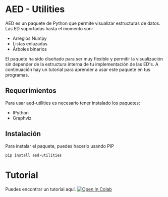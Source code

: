 # AED - Utilities

AED es un paquete de Python que permite visualizar estructuras de datos. Las ED soportadas hasta el momento son:

- Arreglos Numpy
- Listas enlazadas
- Árboles binarios

El paquete ha sido diseñado para ser muy flexible y permitir la visualización sin depender de la estructura interna de tu implementación de las ED's. A continuación hay un tutorial para aprender a usar este paquete en tus programas.

## Requerimientos
Para usar aed-utilities es necesario tener instalado los paquetes:

- IPython
- Graphviz

## Instalación
Para instalar el paquete, puedes hacerlo usando PIP

~~~
pip install aed-utilities
~~~

# Tutorial

Puedes encontrar un tutorial aquí. [![Open In Colab](https://colab.research.google.com/assets/colab-badge.svg)](http://colab.research.google.com/github/ivansipiran/aed-utilities/blob/main/tutorial/tutorial.ipynb)
